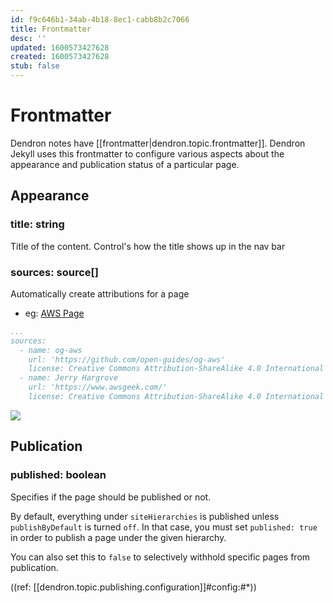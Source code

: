 ```yaml
---
id: f9c646b1-34ab-4b18-8ec1-cabb8b2c7066
title: Frontmatter
desc: ''
updated: 1600573427628
created: 1600573427628
stub: false
---
```


# Frontmatter

Dendron notes have [[frontmatter|dendron.topic.frontmatter]]. Dendron Jekyll uses this frontmatter to configure various aspects about the appearance and publication status of a particular page. 


## Appearance
### title: string

Title of the content. Control's how the title shows up in the nav bar

### sources: source[]

Automatically create attributions for a page

- eg: [AWS Page](https://aws.dendron.so/notes/dynamodb.html#)
```yml
...
sources:
  - name: og-aws
    url: 'https://github.com/open-guides/og-aws'
    license: Creative Commons Attribution-ShareAlike 4.0 International License
  - name: Jerry Hargrove
    url: 'https://www.awsgeek.com/'
    license: Creative Commons Attribution-ShareAlike 4.0 International License
```

![](/assets/images/2020-09-19-20-53-12.png)

## Publication

### published: boolean

Specifies if the page should be published or not. 

By default, everything under `siteHierarchies` is published unless `publishByDefault` is turned `off`. In that case, you must set `published: true` in order to publish a page under the given hierarchy. 

You can also set this to `false` to selectively withhold specific pages from publication. 

((ref: [[dendron.topic.publishing.configuration]]#config:#*))